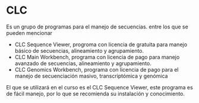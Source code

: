 # CLC
Es un grupo de programas para el manejo de secuencias. entre los que se pueden mencionar
- CLC Sequence Viewer, progroma con licencia de gratuita para manejo básico de secuencias, alineamiento y agrupamiento.
- CLC Main Workbench, programa con licencia de pago para manejo avanzado de secuencias, alineamiento y agrupamiento.
- CLC Genomics Workbench, programa con licencia de pago para el manejo de secuenciación masivo, transcriptómica y genómica

El que se utilizará en el curso es el CLC Sequence Viewer, este programa es de fácil manejo, por lo que se recomienda su instalación y conocimiento.
